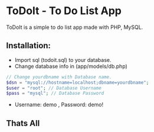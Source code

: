 # ToDoIt - To Do List App
ToDoIt is a simple to do list app made with PHP, MySQL.

## Installation: 
* Import sql (todoit.sql) to your database.
* Change database info in (app/models/db.php)
```php
// Change yourdbname with Database name.
$dsn = "mysql://hostname=localhost;dbname=yourdbname";
$user = "root"; // Database Username
$pass = "mysql"; // Database Password
```
* Username: demo , Password: demo!

## Thats All